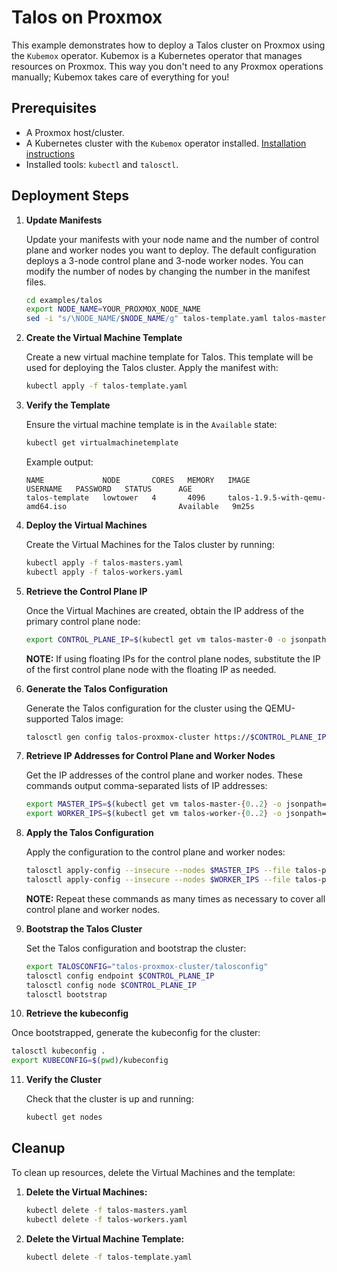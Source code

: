 # Talos on Proxmox

This example demonstrates how to deploy a Talos cluster on Proxmox using the `Kubemox` operator. Kubemox is a Kubernetes operator that manages resources on Proxmox. This way you don't need to any Proxmox operations manually; Kubemox takes care of everything for you!

## Prerequisites

- A Proxmox host/cluster.
- A Kubernetes cluster with the `Kubemox` operator installed. [Installation instructions](https://alperencelik.github.io/kubemox/getting_started/)
- Installed tools: `kubectl` and `talosctl`.

## Deployment Steps

1. **Update Manifests**

    Update your manifests with your node name and the number of control plane and worker nodes you want to deploy. The default configuration deploys a 3-node control plane and 3-node worker nodes. You can modify the number of nodes by changing the number in the manifest files.

    ```bash
    cd examples/talos
    export NODE_NAME=YOUR_PROXMOX_NODE_NAME
    sed -i "s/\NODE_NAME/$NODE_NAME/g" talos-template.yaml talos-masters.yaml talos-workers.yaml
    ```

2. **Create the Virtual Machine Template**

   Create a new virtual machine template for Talos. This template will be used for deploying the Talos cluster. Apply the manifest with:

   ```bash
   kubectl apply -f talos-template.yaml
   ```

3. **Verify the Template**

   Ensure the virtual machine template is in the `Available` state:

   ```bash
   kubectl get virtualmachinetemplate
   ```

   Example output:
   ```
   NAME             NODE       CORES   MEMORY   IMAGE                             USERNAME   PASSWORD   STATUS      AGE
   talos-template   lowtower   4       4096     talos-1.9.5-with-qemu-amd64.iso                         Available   9m25s
   ```

4. **Deploy the Virtual Machines**

   Create the Virtual Machines for the Talos cluster by running:

   ```bash
   kubectl apply -f talos-masters.yaml
   kubectl apply -f talos-workers.yaml
   ```

5. **Retrieve the Control Plane IP**

   Once the Virtual Machines are created, obtain the IP address of the primary control plane node:

   ```bash
   export CONTROL_PLANE_IP=$(kubectl get vm talos-master-0 -o jsonpath='{.status.status.IPAddress}')
   ```

   **NOTE:** If using floating IPs for the control plane nodes, substitute the IP of the first control plane node with the floating IP as needed.

6. **Generate the Talos Configuration**

   Generate the Talos configuration for the cluster using the QEMU-supported Talos image:

   ```bash
   talosctl gen config talos-proxmox-cluster https://$CONTROL_PLANE_IP:6443 --output-dir talos-proxmox-cluster --install-image factory.talos.dev/installer/ce4c980550dd2ab1b17bbf2b08801c7eb59418eafe8f279833297925d67c7515:v1.9.5
   ```

7. **Retrieve IP Addresses for Control Plane and Worker Nodes**

   Get the IP addresses of the control plane and worker nodes. These commands output comma-separated lists of IP addresses:

   ```bash
   export MASTER_IPS=$(kubectl get vm talos-master-{0..2} -o jsonpath='{.items[*].status.status.IPAddress}' | tr ' ' ',')
   export WORKER_IPS=$(kubectl get vm talos-worker-{0..2} -o jsonpath='{.items[*].status.status.IPAddress}' | tr ' ' ',')
   ```

8. **Apply the Talos Configuration**

   Apply the configuration to the control plane and worker nodes:

   ```bash
   talosctl apply-config --insecure --nodes $MASTER_IPS --file talos-proxmox-cluster/controlplane.yaml
   talosctl apply-config --insecure --nodes $WORKER_IPS --file talos-proxmox-cluster/worker.yaml
   ```

   **NOTE:** Repeat these commands as many times as necessary to cover all control plane and worker nodes.

9. **Bootstrap the Talos Cluster**

   Set the Talos configuration and bootstrap the cluster:

   ```bash
   export TALOSCONFIG="talos-proxmox-cluster/talosconfig"
   talosctl config endpoint $CONTROL_PLANE_IP 
   talosctl config node $CONTROL_PLANE_IP
   talosctl bootstrap
   ```

10. **Retrieve the kubeconfig**

   Once bootstrapped, generate the kubeconfig for the cluster:

   ```bash
   talosctl kubeconfig .
   export KUBECONFIG=$(pwd)/kubeconfig
   ```

11. **Verify the Cluster**

    Check that the cluster is up and running:

    ```bash
    kubectl get nodes
    ```

## Cleanup

To clean up resources, delete the Virtual Machines and the template:

1. **Delete the Virtual Machines:**

   ```bash
   kubectl delete -f talos-masters.yaml
   kubectl delete -f talos-workers.yaml
   ```

2. **Delete the Virtual Machine Template:**

   ```bash
   kubectl delete -f talos-template.yaml
   ```

